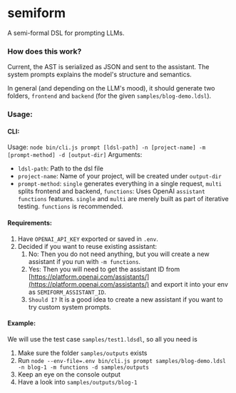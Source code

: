 semiform
===

A semi-formal DSL for prompting LLMs.

### How does this work?
Current, the AST is serialized as JSON and sent to the assistant.
The system prompts explains the model's structure and semantics.

In general (and depending on the LLM's mood), it should generate two folders, `frontend` and `backend` (for the given `samples/blog-demo.ldsl`).

### Usage:

#### CLI:
Usage: `node bin/cli.js prompt [ldsl-path] -n [project-name] -m [prompt-method] -d [output-dir]`
Arguments:
- `ldsl-path`: Path to the dsl file
- `project-name`: Name of your project, will be created under `output-dir`
- `prompt-method`: `single` generates everything in a single request, `multi` splits frontend and backend, `functions`: Uses OpenAI `assistant functions` features. `single` and `multi` are merely built as part of iterative testing. `functions` is recommended.


#### Requirements:
1. Have `OPENAI_API_KEY` exported or saved in `.env`.
2. Decided if you want to reuse existing assistant:
    1. No: Then you do not need anything, but you will create a new assistant if you run with `-m functions`.
    2. Yes: Then you will need to get the assistant ID from [https://platform.openai.com/assistants/](https://platform.openai.com/assistants/) and export it into your env as `SEMIFORM_ASSISTANT_ID`.
    3. `Should I?` It is a good idea to create a new assistant if you want to try custom system prompts.

#### Example:
We will use the test case `samples/test1.ldsdl`, so all you need is
1. Make sure the folder `samples/outputs` exists
2. Run `node --env-file=.env bin/cli.js prompt samples/blog-demo.ldsl -n blog-1 -m functions -d samples/outputs`
4. Keep an eye on the console output
5. Have a look into `samples/outputs/blog-1`

